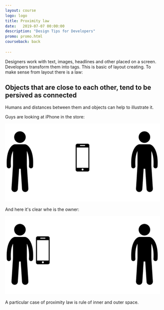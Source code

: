 ```yaml
---
layout: course
logo: logo
title: Proximity law
date:   2019-07-07 00:00:00
description: "Design Tips for Developers"
promo: promo.html
courseback: back

---
```


Designers work with text, images, headlines and other placed on a screen. Developers transform them into tags. This is basic of layout creating. To make sense from layout there is a law:

## Objects that are close to each other, tend to be persived as connected

Humans and distances between them and objects can help to illustrate it.

Guys are looking at iPhone in the store:

<span class="p600">![](/blog_img/advices/proximity-1.png)</span>

And here it's clear whe is the owner:

<span class="p600">![](/blog_img/advices/proximity-2.png)</span>



A particular case of proximity law is rule of inner and outer space.
